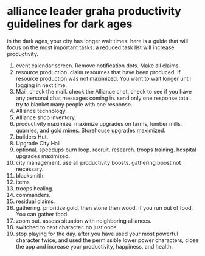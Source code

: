 # alliance leader graha productivity guidelines for dark ages
in the dark ages,
your city has longer wait times.
here is a guide that will focus on the most important tasks.
a reduced task list will increase productivity.
1. event calendar screen. Remove notification dots. Make all claims.
2. resource production. claim resources that have been produced. if resource production was not maximized, You want to wait longer until logging in next time.
3. Mail. check the mail. check the Alliance chat. check to see if you have any personal chat messages coming in. send only one response total. try to blanket many people with one response.
4. Alliance technology.
5. Alliance shop inventory.
6. productivity maximize. maximize upgrades on farms, lumber mills, quarries, and gold mines. Storehouse upgrades maximized.
7. builders Hut.
8. Upgrade City Hall.
9. optional. speedups burn loop. recruit. research. troops training. hospital upgrades maximized.
10. city management. use all productivity boosts. gathering boost not necessary.
11. blacksmith.
12. items
13. troops healing.
14. commanders.
15. residual claims.
16. gathering. prioritize gold, then stone then wood. if you run out of food, You can gather food.
17. zoom out. assess situation with neighboring alliances.
18. switched to next character. no just once
19. stop playing for the day. after you have used your most powerful character twice, and used the permissible lower power characters, close the app and increase your productivity, happiness, and health.
